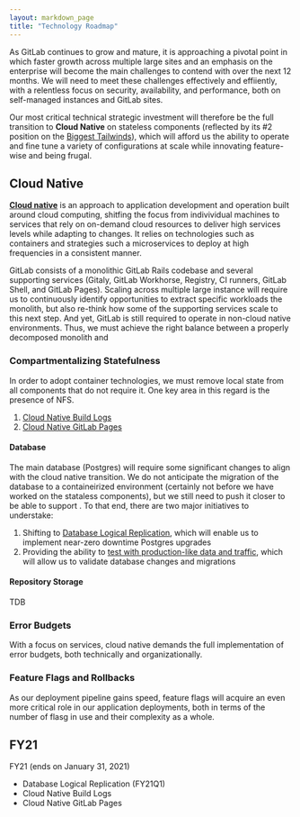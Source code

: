 ```yaml
---
layout: markdown_page
title: "Technology Roadmap"
---
```


As GitLab continues to grow and mature, it is approaching a pivotal point in which faster growth across multiple large sites and an emphasis on the enterprise will become the main challenges to contend with over the next 12 months. We will need to meet these challenges effectively and effiiently, with a relentless focus on security, availability, and performance, both on self-managed instances and GitLab sites.

Our most critical technical strategic investment will therefore be the full transition to **Cloud Native** on stateless components (reflected by its #2 position on the [Biggest Tailwinds](https://about.gitlab.com/handbook/leadership/biggest-tailwinds/)), which will afford us the ability to operate and fine tune a variety of configurations at scale while innovating feature-wise and being frugal.



## Cloud Native

[**Cloud native**](https://about.gitlab.com/cloud-native/) is an approach to application development and operation built around cloud computing, shitfing the focus from indivividual machines to services that rely on on-demand cloud resources to deliver high services levels while adapting to changes. It relies on technologies such as containers and strategies such a microservices to deploy at high frequencies in a consistent manner.

GitLab consists of a monolithic GitLab Rails codebase and several supporting services (Gitaly, GitLab Workhorse, Registry, CI runners, GitLab Shell, and GitLab Pages). Scaling across multiple large instance will require us to continuously identify opportunities to extract specific workloads the monolith, but also re-think how some of the supporting services scale to this next step. And yet, GitLab is still required to operate in non-cloud native environments. Thus, we must achieve the right balance between a properly decomposed monolith and 

### Compartmentalizing Statefulness

In order to adopt container technologies, we must remove local state from all components that do not require it. One key area in this regard is the presence of NFS.

1. [Cloud Native Build Logs]()
2. [Cloud Native GitLab Pages]()

#### Database

The main database (Postgres) will require some significant changes to align with the cloud native transition. We do not anticipate the migration of the database to a containeirized environment (certainly not before we have worked on the stataless components), but we still need to push it closer to be able to support . To that end, there are two major initiatives to understake:

1. Shifting to [Database Logical Replication](), which will enable us to implement near-zero downtime Postgres upgrades
2. Providing the ability to [test with production-like data and traffic](), which will allow us to validate database changes and migrations

#### Repository Storage

TDB

### Error Budgets

With a focus on services, cloud native demands the full implementation of error budgets, both technically and organizationally.

### Feature Flags and Rollbacks

As our deployment pipeline gains speed, feature flags will acquire an even more critical role in our application deployments, both in terms of the number of flasg in use and their complexity as a whole.  



## FY21

FY21 (ends on January 31, 2021)

* Database Logical Replication (FY21Q1)
* Cloud Native Build Logs
* Cloud Native GitLab Pages



